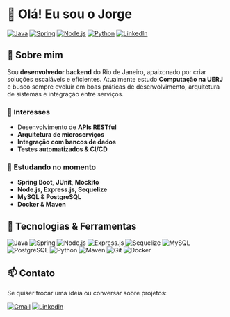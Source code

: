 # 👋 Olá! Eu sou o Jorge

[![Java](https://img.shields.io/badge/Java-ED8B00?style=for-the-badge\&logo=java\&logoColor=white)](https://www.java.com)
[![Spring](https://img.shields.io/badge/Spring-6DB33F?style=for-the-badge\&logo=spring\&logoColor=white)](https://spring.io)
[![Node.js](https://img.shields.io/badge/Node.js-339933?style=for-the-badge\&logo=nodedotjs\&logoColor=white)](https://nodejs.org)
[![Python](https://img.shields.io/badge/Python-3776AB?style=for-the-badge\&logo=python\&logoColor=white)](https://www.python.org)
[![LinkedIn](https://img.shields.io/badge/-LinkedIn-blue?style=for-the-badge\&logo=Linkedin\&logoColor=white)](https://www.linkedin.com/in/jorgegdoliveira)

## 🚀 Sobre mim

Sou **desenvolvedor backend** do Rio de Janeiro, apaixonado por criar soluções escaláveis e eficientes.
Atualmente estudo **Computação na UERJ** e busco sempre evoluir em boas práticas de desenvolvimento, arquitetura de sistemas e integração entre serviços.

### 🔭 Interesses

* Desenvolvimento de **APIs RESTful**
* **Arquitetura de microserviços**
* **Integração com bancos de dados**
* **Testes automatizados & CI/CD**

### 🌱 Estudando no momento

* **Spring Boot**, **JUnit**, **Mockito**
* **Node.js, Express.js, Sequelize**
* **MySQL & PostgreSQL**
* **Docker & Maven**

## 💼 Tecnologias & Ferramentas

![Java](https://img.shields.io/badge/Java-ED8B00?style=for-the-badge\&logo=java\&logoColor=white)
![Spring](https://img.shields.io/badge/Spring-6DB33F?style=for-the-badge\&logo=spring\&logoColor=white)
![Node.js](https://img.shields.io/badge/Node.js-339933?style=for-the-badge\&logo=nodedotjs\&logoColor=white)
![Express.js](https://img.shields.io/badge/Express.js-000000?style=for-the-badge\&logo=express\&logoColor=white)
![Sequelize](https://img.shields.io/badge/Sequelize-52B0E7?style=for-the-badge\&logo=sequelize\&logoColor=white)
![MySQL](https://img.shields.io/badge/MySQL-4479A1?style=for-the-badge\&logo=mysql\&logoColor=white)
![PostgreSQL](https://img.shields.io/badge/PostgreSQL-336791?style=for-the-badge\&logo=postgresql\&logoColor=white)
![Python](https://img.shields.io/badge/Python-3776AB?style=for-the-badge\&logo=python\&logoColor=white)
![Maven](https://img.shields.io/badge/Maven-C71A36?style=for-the-badge\&logo=apache-maven\&logoColor=white)
![Git](https://img.shields.io/badge/Git-F05032?style=for-the-badge\&logo=git\&logoColor=white)
![Docker](https://img.shields.io/badge/Docker-2496ED?style=for-the-badge\&logo=docker\&logoColor=white)

## 📫 Contato

Se quiser trocar uma ideia ou conversar sobre projetos:

[![Gmail](https://img.shields.io/badge/-jorge.gdoliveira8@gmail.com-c14438?style=for-the-badge\&logo=Gmail\&logoColor=white)](mailto:jorge.gdoliveira8@gmail.com)
[![LinkedIn](https://img.shields.io/badge/-LinkedIn-blue?style=for-the-badge\&logo=Linkedin\&logoColor=white)](https://www.linkedin.com/in/jorgegdoliveira)

